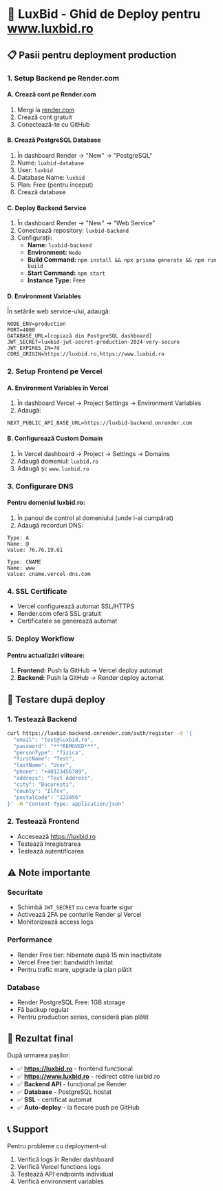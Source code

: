 # 🚀 LuxBid - Ghid de Deploy pentru www.luxbid.ro

## 📋 Pasii pentru deployment production

### 1. Setup Backend pe Render.com

#### A. Crează cont pe Render.com
1. Mergi la [render.com](https://render.com)
2. Crează cont gratuit
3. Conectează-te cu GitHub

#### B. Crează PostgreSQL Database
1. În dashboard Render → "New" → "PostgreSQL"
2. Nume: `luxbid-database`
3. User: `luxbid`
4. Database Name: `luxbid`
5. Plan: Free (pentru început)
6. Crează database

#### C. Deploy Backend Service
1. În dashboard Render → "New" → "Web Service"
2. Conectează repository: `luxbid-backend`
3. Configurații:
   - **Name:** `luxbid-backend`
   - **Environment:** `Node`
   - **Build Command:** `npm install && npx prisma generate && npm run build`
   - **Start Command:** `npm start`
   - **Instance Type:** Free

#### D. Environment Variables
În setările web service-ului, adaugă:
```
NODE_ENV=production
PORT=4000
DATABASE_URL=[copiază din PostgreSQL dashboard]
JWT_SECRET=luxbid-jwt-secret-production-2024-very-secure
JWT_EXPIRES_IN=7d
CORS_ORIGIN=https://luxbid.ro,https://www.luxbid.ro
```

### 2. Setup Frontend pe Vercel

#### A. Environment Variables în Vercel
1. În dashboard Vercel → Project Settings → Environment Variables
2. Adaugă:
```
NEXT_PUBLIC_API_BASE_URL=https://luxbid-backend.onrender.com
```

#### B. Configurează Custom Domain
1. În Vercel dashboard → Project → Settings → Domains
2. Adaugă domeniul: `luxbid.ro`
3. Adaugă și: `www.luxbid.ro`

### 3. Configurare DNS

#### Pentru domeniul luxbid.ro:
1. În panoul de control al domeniului (unde l-ai cumpărat)
2. Adaugă recorduri DNS:

```
Type: A
Name: @
Value: 76.76.19.61

Type: CNAME  
Name: www
Value: cname.vercel-dns.com
```

### 4. SSL Certificate
- Vercel configurează automat SSL/HTTPS
- Render.com oferă SSL gratuit
- Certificatele se generează automat

### 5. Deploy Workflow

#### Pentru actualizări viitoare:
1. **Frontend:** Push la GitHub → Vercel deploy automat
2. **Backend:** Push la GitHub → Render deploy automat

## 🔧 Testare după deploy

### 1. Testează Backend
```bash
curl https://luxbid-backend.onrender.com/auth/register -d '{
  "email": "test@luxbid.ro",
  "password": "***REMOVED***",
  "personType": "fizica",
  "firstName": "Test",
  "lastName": "User",
  "phone": "+40123456789",
  "address": "Test Address",
  "city": "București",
  "county": "Ilfov", 
  "postalCode": "123456"
}' -H "Content-Type: application/json"
```

### 2. Testează Frontend
- Accesează https://luxbid.ro
- Testează înregistrarea
- Testează autentificarea

## ⚠️ Note importante

### Securitate
- Schimbă `JWT_SECRET` cu ceva foarte sigur
- Activează 2FA pe conturile Render și Vercel
- Monitorizează access logs

### Performance  
- Render Free tier: hibernate după 15 min inactivitate
- Vercel Free tier: bandwidth limitat
- Pentru trafic mare, upgrade la plan plătit

### Database
- Render PostgreSQL Free: 1GB storage
- Fă backup regulat
- Pentru production serios, consideră plan plătit

## 🎯 Rezultat final

După urmarea pașilor:
- ✅ **https://luxbid.ro** - frontend funcțional
- ✅ **https://www.luxbid.ro** - redirect către luxbid.ro  
- ✅ **Backend API** - funcțional pe Render
- ✅ **Database** - PostgreSQL hostat
- ✅ **SSL** - certificat automat
- ✅ **Auto-deploy** - la fiecare push pe GitHub

## 📞 Support

Pentru probleme cu deployment-ul:
1. Verifică logs în Render dashboard
2. Verifică Vercel functions logs  
3. Testează API endpoints individual
4. Verifică environment variables
